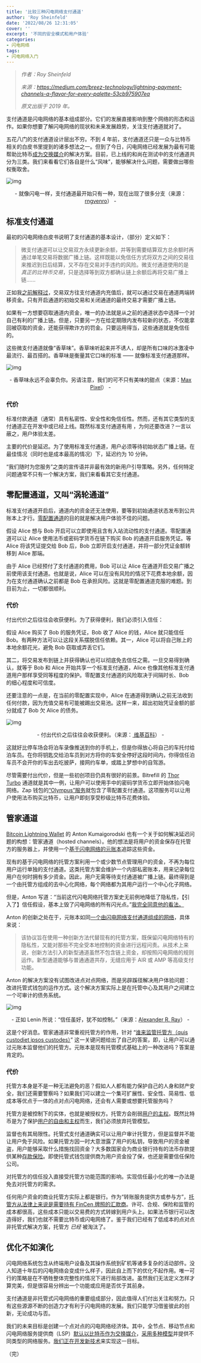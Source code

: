 ```yaml
---
title: '比较三种闪电网络支付通道'
author: 'Roy Sheinfeld'
date: '2022/08/26 12:31:05'
cover: ''
excerpt: '不同的安全模式和用户体验'
categories:
- 闪电网络
tags:
- 闪电网络入门
---
```



> *作者：Roy Sheinfeld*
>
> *来源：<https://medium.com/breez-technology/lightning-payment-channels-a-flavor-for-every-palette-53cb975907ea>*
>
> *原文出版于 2019 年。*



支付通道是闪电网络的基本组成部分。它们的发展直接影响到整个网络的形态和运作。如果你想要了解闪电网络的现状和未来发展趋势，关注支付通道就对了。

五花八门的支付通道设计层出不穷。不到 4 年前，支付通道还只是一众与比特币相关的白皮书里提到的诸多想法之一。但到了今日，闪电网络已经发展为最有可能帮助比特币[成为交换媒介](https://medium.com/breez-technology/why-bitcoin-needs-to-become-a-medium-of-exchange-80d5c9e1de65)的解决方案。目前，已上线的和尚在测试中的支付通道共分为三类。我们来看看它们各自是什么“风味”，能够解决什么问题，需要做出哪些权衡取舍。

![img](../images/lightning-payment-channels-a-flavor-for-every-palette/m1dZvanOQj7)

<p style="text-align:center">- 就像闪电一样，支付通道最开始只有一种，现在出现了很多分支（来源：<a href="https://pixabay.com/photos/lightning-thunderstorm-storm-3644269/">rngvenro</a>） -</p>


## 标准支付通道

最初的闪电网络白皮书说明了支付通道的基本设计，（部分）定义如下：

> 微支付通道可以让交易双方永续更新余额，并等到需要结算双方总余额时再通过单笔交易将数据广播上链。这样既能以免信任方式将双方之间的交易往来推迟到日后结算，又不存在交易对手违约的风险。微支付通道使用的是 *真正的比特币交易*，只是选择等到双方都确认链上余额后再将交易广播上链……

正如我[之前解释过](https://medium.com/breez-technology/understanding-lightning-network-using-an-abacus-daad8dc4cf4b)，交易双方往支付通道内充值后，就可以通过交易在通道两端转移资金。只有开启通道的初始交易和关闭通道的最终交易才需要广播上链。

如果有一方想要窃取通道内资金，唯一的办法就是从之前的通道状态中选择一个对自己有利的广播上链。但是，只要另一方在给定期限内发布较新的状态，不仅能拿回被窃取的资金，还能获得欺诈方的罚金。只要运用得当，这些通道就是免信任的。

这些微支付通道就像“香草味”。香草味听起来并不诱人，却是所有口味的冰激凌中最流行、最百搭的。香草味是衡量其它口味的标准 —— 就像标准支付通道那样。

![img](../images/lightning-payment-channels-a-flavor-for-every-palette/Cpdz40kIsfY)

<p style="text-align:center">- 香草味永远不会辜负你。另请注意，我们的可不只有美味的甜点（来源：<a href="https://www.maxpixel.net/Happiness-Raspberry-Vanilla-Fruit-Ice-Cream-Summer-1440836">Max Pixel</a>） -</p>


### 代价

标准付款通道（通常）具有私密性、安全性和免信任性。然而，还有其它类型的支付通道正在开发中或已经上线。既然标准支付通道有用 ，为何还要改进？一言以蔽之，用户体验太差。

主要的代价是延迟。为了使用标准支付通道，用户必须等待初始状态广播上链。在最佳情况（同时也是成本最高的情况）下，延迟约为 10 分钟。

“我们随时为您服务”之类的宣传语并非最有效的新用户引导策略。另外，任何特定问题通常不只有一个解决方案，我们来看看其它支付通道。

## 零配置通道，又叫“涡轮通道”

标准支付通道开启后，通道内的资金还无法使用，要等到初始通道状态发布到公共账本上才行。[零配置通道](https://medium.com/@akumaigorodski/instant-channels-enable-safe-lightning-payments-with-unconfirmed-funding-8d640defa183)的目的就是解决用户体验不佳的问题。

假设 Alice 想与 Bob 开启可以立即使用且含有入站流动性的支付通道。零配置通道可以让 Alice 使用法币或密码学货币在链下购买 Bob 的通道开启服务凭证。等 Alice 将该凭证提交给 Bob 后，Bob 立即开启支付通道，并将一部分凭证金额转移到 Alice 那端。

由于 Alice 已经预付了支付通道的费用，Bob 可以让 Alice 在通道开启交易广播之前使用该支付通道。也就是说，Alice 可以在没有风险的情况下花费本地余额，因为在支付通道确认之前都是 Bob 在承担风险。这就是零配置通道克服的难题。到目前为止，一切都很顺利。

### 代价

付出代价之后往往会收获便利。为了获得便利，我们必须引入信任：

假设 Alice 购买了 Bob 的服务凭证，Bob 收了 Alice 的钱，Alice 就只能信任 Bob。有两种方法可以让这段关系摆脱信任依赖。其一，Alice 可以将自己账上的本地余额花光，避免 Bob 窃取或弄丢它们。

其二，将交易发布到链上并获得确认也可以彻底免去信任之需。一旦交易得到确认，就等于 Bob 和 Alice 开始共享一个标准支付通道，Alice 也像其他标准支付通道用户那样享受同等程度的保护。零配置支付通道的风险取决于间隔时长、Bob 的细心程度和可信度。

还要注意的一点是，在当前的零配置实现中，Alice 在通道得到确认之前无法收到任何付款，因为充值交易有可能被踢出交易池。这样一来，超出初始凭证金额的部分就成了 Bob 欠 Alice 的债务。

![img](../images/lightning-payment-channels-a-flavor-for-every-palette/KSuZONbNAN3)

<p style="text-align:center">- 付出代价之后往往会收获便利。（来源：<a href="https://commons.m.wikimedia.org/wiki/File:Frozen_microwave_food_(TV_dinner)_Currywurst_with_French_fries.JPG"> 维基百科</a>） -</p>


这就好比停车场会将泊车录像推送到你的手机上，但是你得放心将自己的车托付给泊车员。在你将钥匙交给泊车员到对方将你的车安全停好这段时间内，你得信任泊车员不会开你的车出去吃披萨，接网约车单，或踏上梦想中的自驾游。

尽管需要付出代价，但是一些初创项目仍具有很好的前景。Bitrefill 的 [Thor Turbo](https://www.bitrefill.com/thor-lightning-network-channels?hl=en) 通道就是其中一例，让用户可以使用手中的密码学货币立即开始体验闪电网络。Zap 钱包的[“Olympus”服务](https://medium.com/@JimmyMow/announcing-olympus-lightning-enabled-fiat-ramps-by-zap-1f5349a96ee9)就包含了零配置支付通道。这项服务可以让用户使用法币购买比特币，让用户即刻享受秒级比特币花费体验。

## 管家通道

[Bitcoin Lightning Wallet](https://lightning-wallet.com/) 的 Anton Kumaigorodski 也有一个关于如何解决延迟问题的构想：管家通道（hosted channels）。他的想法是将用户的资金保存在托管方的服务器上，并使用一个[基于闪电网络的元账本](https://github.com/btcontract/hosted-channels-rfc)追踪这些资金。

现有的基于闪电网络的托管方案利用一个或少数节点管理用户的资金，不再为每位用户运行单独的支付通道。这类托管方案会维护一个内部私密账本，用来记录每位用户在何时拥有多少资金。因此，用户无需等待支付通道被广播上链。最终得到是一个由托管方组成的去中心化网络，每个网络都为其用户运行一个中心化子网络。

但是，Anton 写道：“当前这代闪电网络托管方案史无前例地降低了隐私性，【引入了】信任假设，基本上毁了闪电网络的所有闪光点。”[我完全同意他的看法。](https://medium.com/breez-technology/bitcoin-is-peer-to-peer-or-it-is-nothing-3ec724c1c0e)

Anton 的创新之处在于，元账本如同[一个由闪电网络支付通道组成的网络](https://github.com/btcontract/hosted-channels-rfc)，具体来说：

> 该协议旨在使用一种创新方法代替现有的托管方案，既保留闪电网络特有的隐私性，又能对那些不完全受本地控制的资金进行远程问责。从技术上来说，创新方法引入的新型通道虽然不包含链上资金，却按照闪电网络的规则运作。新型通道能够与普通通道共存，无缝应用于 AIR 或 AMP 等高级支付功能。

Anton 的解决方案没有试图改进点对点网络，而是另辟蹊径解决用户体验问题：改进托管式钱包的运作方式。这个解决方案实际上是在托管中心及其用户之间建立一个可审计的债务系统。

![img](../images/lightning-payment-channels-a-flavor-for-every-palette/bkCjDoNzoyG)

<p style="text-align:center">- 正如 Lenin 所说：“信任虽好，犹不如控制。”（来源：<a href="https://www.spangdahlem.af.mil/News/Photos/igphoto/2000613903/">Alexander R. Ray</a>） -</p>


这是个好消息。管家通道非常重视托管方的作用，针对 “[谁来监管托管方（quis custodiet ipsos custodes）](https://en.m.wikipedia.org/wiki/Quis_custodiet_ipsos_custodes%3F)” 这一关键问题给出了自己的答案，即，让用户可以通过元账本监督他们的托管方。元账本是现有托管模式基础上的一种改进吗？答案是肯定的。

### 代价

托管方本身是不是一种无法避免的恶？假如人人都有能力保护自己的人身和财产安全，我们还需要警察吗？如果我们可以建立一个集可扩展性、安全性、简易性、低成本等优点于一体的点对点闪电网络，还会有人需要或想要托管服务吗？

托管方是被控制下的实体，也就是被授权方。托管方会削弱[用户的主权](https://medium.com/breez-technology/the-only-thing-better-than-minimal-trust-is-none-at-all-34456f650332?source=collection_home---2------11-----------------------)。既然比特币是为了保护[用户的自由和主权](https://medium.com/breez-technology/bitcoin-is-peer-to-peer-or-it-is-nothing-3ec724c1c0e)而生，我们必须放弃托管模型。

监督也有其局限性。托管式支付通道确实可以让用户审计托管方，但是监督并不能让用户免于风险。如果托管方因一时大意泄露了用户的私钥，导致用户的资金被盗，用户能够采取什么措施找回资金？大多数国家会为商业银行持有的法币存款提供某种[存款保险](https://en.wikipedia.org/wiki/Deposit_insurance)。即使托管式钱包提供商为用户资金投了保，也还是需要信任保险公司。

对托管方的信任投入直接受托管方功能范围的影响。实现信任最小化的唯一办法是免去对托管方的需求。

任何用户资金的商业托管方实际上都是银行。作为“转账服务提供方或参与方”，[托管方从法律上来说是需要持有 FinCen 牌照的汇款商](https://www.fincen.gov/sites/default/files/2019-05/FinCEN%20Guidance%20CVC%20FINAL%20508.pdf)。许可、合规、保险和监管的成本都很高，这些成本只能以交易费的方式转嫁到用户头上。如果法币银行可以改造得好，我们也就不需要比特币或闪电网络了。鉴于我们已经有了低成本的点对点非托管式解决方案，托管方 *已经* 被淘汰了。

## 优化不如演化

闪电网络系统包含从终端用户设备及其操作系统到矿机等诸多复杂的活动部件。没人知道十年后的闪电网络会变成什么样子，因此自上而下的优化不起作用。唯一可行的策略是在不牺牲整体完整性的情况下进行局部改进。虽然我们无法定义怎样才算完美，但是很容易分辨出一个功能或应用是否优于其前身。

支付通道是非托管式闪电网络的重要组成部分，因此值得人们付出关注和努力。只有这些源源不断的创造力才有利于闪电网络的发展。我们只能学习借鉴彼此的创新，无论成功与否。

我们的未来目标是创建一个点对点的闪电网络经济体。其中，全节点、移动节点和闪电网络服务提供商（LSP）[默认以比特币作为交换媒介](https://medium.com/breez-technology/why-bitcoin-needs-to-become-a-medium-of-exchange-80d5c9e1de65?source=collection_home---2------4-----------------------)，[采用多种模型](https://medium.com/breez-technology/envisioning-lsps-in-the-lightning-economy-832b45871992)并提供不同类型的网络服务。[我们正在开发新技术](https://medium.com/breez-technology/introducing-lightning-rod-2e0a40d3e44a)来实现这一目标。

（完）